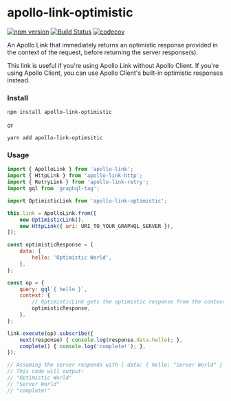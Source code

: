 # apollo-link-optimistic

[![npm version](https://badge.fury.io/js/apollo-link-optimistic.svg)](https://badge.fury.io/js/apollo-link-optimistic)
[![Build Status](https://travis-ci.org/helfer/apollo-link-optimistic.svg?branch=master)](https://travis-ci.org/helfer/apollo-link-optimistic)
[![codecov](https://codecov.io/gh/helfer/apollo-link-optimistic/branch/master/graph/badge.svg)](https://codecov.io/gh/helfer/apollo-link-optimistic)

An Apollo Link that immediately returns an optimistic response provided in the context of the request, before returning the server response(s).

This link is useful if you're using Apollo Link without Apollo Client. If you're using Apollo Client, you can use Apollo Client's built-in optimistic responses instead. 

### Install

```sh
npm install apollo-link-optimistic
```

or

```
yarn add apollo-link-optimsitic
```

### Usage

```js
import { ApolloLink } from 'apollo-link';
import { HttpLink } from 'apollo-link-http';
import { RetryLink } from 'apollo-link-retry';
import gql from 'graphql-tag';

import OptimisticLink from 'apollo-link-optimistic';

this.link = ApolloLink.from([
    new OptimisticLink(),
    new HttpLink({ uri: URI_TO_YOUR_GRAPHQL_SERVER }),
]);

const optimisticResponse = {
    data: {
        hello: 'Optimistic World',
    },
};

const op = {
    query: gql`{ hello }`,
    context: {
        // OptimisticLink gets the optimistic response from the context.
        optimisticResponse,
    },
};

link.execute(op).subscribe({
    next(response) { console.log(response.data.hello); },
    complete() { console.log('complete!'); },
});

// Assuming the server responds with { data: { hello: "Server World" } }
// This code will output:
// "Optimistic World"
// "Server World"
// "complete!"
```
